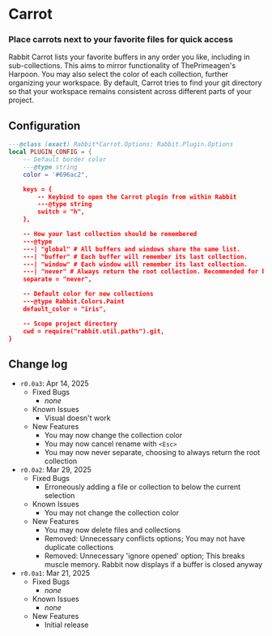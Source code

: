 # Carrot
### Place carrots next to your favorite files for quick access

Rabbit Carrot lists your favorite buffers in any order you like, including in
sub-collections. This aims to mirror functionality of ThePrimeagen's Harpoon.
You may also select the color of each collection, further organizing your
workspace. By default, Carrot tries to find your git directory so that your
workspace remains consistent across different parts of your project.

## Configuration

```lua
---@class (exact) Rabbit*Carrot.Options: Rabbit.Plugin.Options
local PLUGIN_CONFIG = {
    -- Default border color
    ---@type string
    color = '#696ac2",

    keys = {
        -- Keybind to open the Carrot plugin from within Rabbit
        ---@type string
        switch = "h",
    },

    -- How your last collection should be remembered
    ---@type
    ---| "global" # All buffers and windows share the same list.
    ---| "buffer" # Each buffer will remember its last collection.
    ---| "window" # Each window will remember its last collection.
    ---| "never" # Always return the root collection. Recommended for building muscle memory.
    separate = "never",

    -- Default color for new collections
    ---@type Rabbit.Colors.Paint
    default_color = "iris",

    -- Scope project directory
    cwd = require("rabbit.util.paths").git,
}
```

## Change log
- `r0.0a3`: Apr 14, 2025
  - Fixed Bugs
    - *none*
  - Known Issues
    - Visual doesn't work
  - New Features
    - You may now change the collection color
    - You may now cancel rename with `<Esc>`
    - You may now never separate, choosing to always return the root collection
- `r0.0a2`: Mar 29, 2025
  - Fixed Bugs
    - Erroneously adding a file or collection to below the current selection
  - Known Issues
    - You may not change the collection color
  - New Features
    - You may now delete files and collections
    - Removed: Unnecessary conflicts options; You may not have duplicate collections
    - Removed: Unnecessary 'ignore opened' option; This breaks muscle memory. Rabbit now displays if a buffer is closed anyway
- `r0.0a1`: Mar 21, 2025
  - Fixed Bugs
    - *none*
  - Known Issues
    - *none*
  - New Features
    - Initial release
